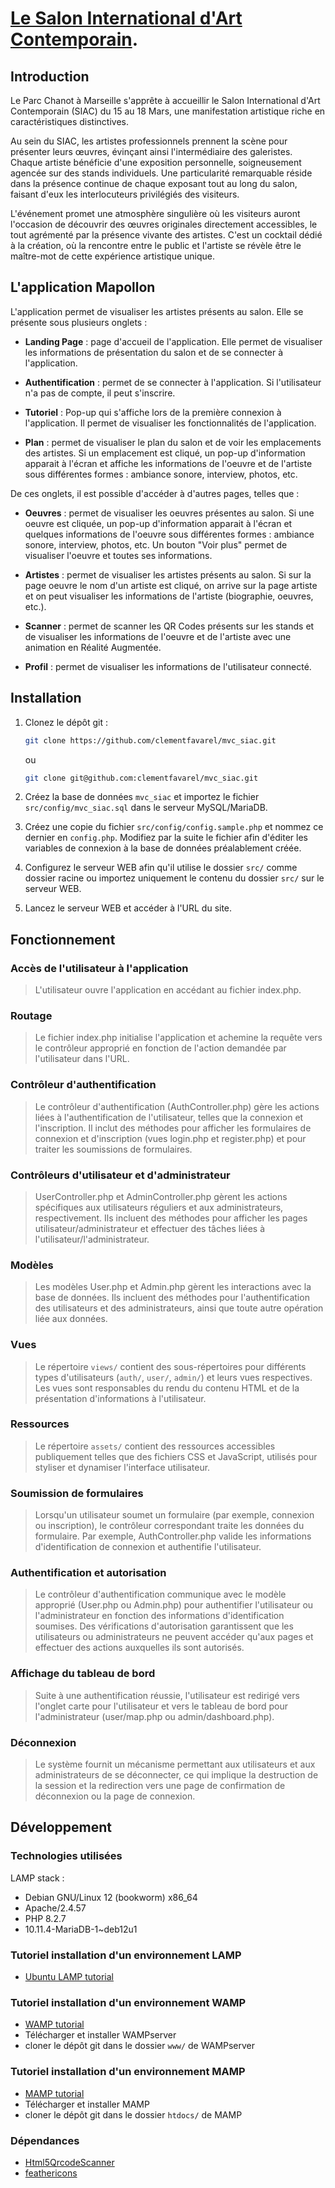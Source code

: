 # [Le Salon International d'Art Contemporain](https://siac-marseille.fr/).

## Introduction

Le Parc Chanot à Marseille s'apprête à accueillir le Salon International d'Art Contemporain (SIAC) du 15 au 18 Mars, une manifestation artistique riche en caractéristiques distinctives.

Au sein du SIAC, les artistes professionnels prennent la scène pour présenter leurs œuvres, évinçant ainsi l'intermédiaire des galeristes. Chaque artiste bénéficie d'une exposition personnelle, soigneusement agencée sur des stands individuels. Une particularité remarquable réside dans la présence continue de chaque exposant tout au long du salon, faisant d'eux les interlocuteurs privilégiés des visiteurs.

L'événement promet une atmosphère singulière où les visiteurs auront l'occasion de découvrir des œuvres originales directement accessibles, le tout agrémenté par la présence vivante des artistes. C'est un cocktail dédié à la création, où la rencontre entre le public et l'artiste se révèle être le maître-mot de cette expérience artistique unique.

## L'application Mapollon

L'application permet de visualiser les artistes présents au salon.
Elle se présente sous plusieurs onglets :

-   **Landing Page** : page d'accueil de l'application. Elle permet de visualiser les informations de présentation du salon et de se connecter à l'application.

-   **Authentification** : permet de se connecter à l'application. Si l'utilisateur n'a pas de compte, il peut s'inscrire.

-   **Tutoriel** : Pop-up qui s'affiche lors de la première connexion à l'application. Il permet de visualiser les fonctionnalités de l'application.

-   **Plan** : permet de visualiser le plan du salon et de voir les emplacements des artistes. Si un emplacement est cliqué, un pop-up d'information apparait à l'écran et affiche les informations de l'oeuvre et de l'artiste sous différentes formes : ambiance sonore, interview, photos, etc.

De ces onglets, il est possible d'accéder à d'autres pages, telles que :

-   **Oeuvres** : permet de visualiser les oeuvres présentes au salon. Si une oeuvre est cliquée, un pop-up d'information apparait à l'écran et quelques informations de l'oeuvre sous différentes formes : ambiance sonore, interview, photos, etc. Un bouton "Voir plus" permet de visualiser l'oeuvre et toutes ses informations.

-   **Artistes** : permet de visualiser les artistes présents au salon. Si sur la page oeuvre le nom d'un artiste est cliqué, on arrive sur la page artiste et on peut visualiser les informations de l'artiste (biographie, oeuvres, etc.).

-   **Scanner** : permet de scanner les QR Codes présents sur les stands et de visualiser les informations de l'oeuvre et de l'artiste avec une animation en Réalité Augmentée.

-   **Profil** : permet de visualiser les informations de l'utilisateur connecté.

## Installation

1. Clonez le dépôt git :

    ```sh
    git clone https://github.com/clementfavarel/mvc_siac.git
    ```

    ou

    ```sh
    git clone git@github.com:clementfavarel/mvc_siac.git
    ```

2. Créez la base de données `mvc_siac` et importez le fichier `src/config/mvc_siac.sql` dans le serveur MySQL/MariaDB.
3. Créez une copie du fichier `src/config/config.sample.php` et nommez ce dernier en `config.php`. Modifiez par la suite le fichier afin d'éditer les variables de connexion à la base de données préalablement créée.
4. Configurez le serveur WEB afin qu'il utilise le dossier `src/` comme dossier racine ou importez uniquement le contenu du dossier `src/` sur le serveur WEB.
5. Lancez le serveur WEB et accéder à l'URL du site.

## Fonctionnement

### Accès de l'utilisateur à l'application

> L'utilisateur ouvre l'application en accédant au fichier index.php.

### Routage

> Le fichier index.php initialise l'application et achemine la requête vers le contrôleur approprié en fonction de l'action demandée par l'utilisateur dans l'URL.

### Contrôleur d'authentification

> Le contrôleur d'authentification (AuthController.php) gère les actions liées à l'authentification de l'utilisateur, telles que la connexion et l'inscription.
> Il inclut des méthodes pour afficher les formulaires de connexion et d'inscription (vues login.php et register.php) et pour traiter les soumissions de formulaires.

### Contrôleurs d'utilisateur et d'administrateur

> UserController.php et AdminController.php gèrent les actions spécifiques aux utilisateurs réguliers et aux administrateurs, respectivement.
> Ils incluent des méthodes pour afficher les pages utilisateur/administrateur et effectuer des tâches liées à l'utilisateur/l'administrateur.

### Modèles

> Les modèles User.php et Admin.php gèrent les interactions avec la base de données. Ils incluent des méthodes pour l'authentification des utilisateurs et des administrateurs, ainsi que toute autre opération liée aux données.

### Vues

> Le répertoire `views/` contient des sous-répertoires pour différents types d'utilisateurs (`auth/`, `user/`, `admin/`) et leurs vues respectives.
> Les vues sont responsables du rendu du contenu HTML et de la présentation d'informations à l'utilisateur.

### Ressources

> Le répertoire `assets/` contient des ressources accessibles publiquement telles que des fichiers CSS et JavaScript, utilisés pour styliser et dynamiser l'interface utilisateur.

### Soumission de formulaires

> Lorsqu'un utilisateur soumet un formulaire (par exemple, connexion ou inscription), le contrôleur correspondant traite les données du formulaire. Par exemple, AuthController.php valide les informations d'identification de connexion et authentifie l'utilisateur.

### Authentification et autorisation

> Le contrôleur d'authentification communique avec le modèle approprié (User.php ou Admin.php) pour authentifier l'utilisateur ou l'administrateur en fonction des informations d'identification soumises.
> Des vérifications d'autorisation garantissent que les utilisateurs ou administrateurs ne peuvent accéder qu'aux pages et effectuer des actions auxquelles ils sont autorisés.

### Affichage du tableau de bord

> Suite à une authentification réussie, l'utilisateur est redirigé vers l'onglet carte pour l'utilisateur et vers le tableau de bord pour l'administrateur (user/map.php ou admin/dashboard.php).

### Déconnexion

> Le système fournit un mécanisme permettant aux utilisateurs et aux administrateurs de se déconnecter, ce qui implique la destruction de la session et la redirection vers une page de confirmation de déconnexion ou la page de connexion.

## Développement

### Technologies utilisées

LAMP stack :

-   Debian GNU/Linux 12 (bookworm) x86_64
-   Apache/2.4.57
-   PHP 8.2.7
-   10.11.4-MariaDB-1~deb12u1

### Tutoriel installation d'un environnement LAMP

-   [Ubuntu LAMP tutorial](https://doc.ubuntu-fr.org/lamp)

### Tutoriel installation d'un environnement WAMP

-   [WAMP tutorial](https://www.wampserver.com/en/)
-   Télécharger et installer WAMPserver
-   cloner le dépôt git dans le dossier `www/` de WAMPserver

### Tutoriel installation d'un environnement MAMP

-   [MAMP tutorial](https://www.mamp.info/en/downloads/)
-   Télécharger et installer MAMP
-   cloner le dépôt git dans le dossier `htdocs/` de MAMP

### Dépendances

-   [Html5QrcodeScanner](https://github.com/mebjas/html5-qrcode)
-   [feathericons](https://feathericons.com/)
